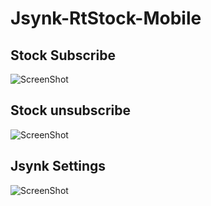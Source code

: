 Jsynk-RtStock-Mobile
====================

## Stock Subscribe
![ScreenShot](https://raw.github.com/JokBal/Jsynk-RtStock-Mobile/master/screenshot/2013-11-21%2014.28.54.png)

## Stock unsubscribe
![ScreenShot](https://raw.github.com/JokBal/Jsynk-RtStock-Mobile/master/screenshot/2013-11-21%2014.29.12.png)

## Jsynk Settings
![ScreenShot](https://raw.github.com/JokBal/Jsynk-RtStock-Mobile/master/screenshot/2013-11-21%2014.29.01.png)

